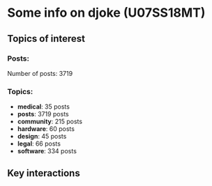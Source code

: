 # Some info on djoke (U07SS18MT)


## Topics of interest

### Posts: 

Number of posts: 3719

### Topics:

* __medical__: 35 posts
* __posts__: 3719 posts
* __community__: 215 posts
* __hardware__: 60 posts
* __design__: 45 posts
* __legal__: 66 posts
* __software__: 334 posts

## Key interactions 


